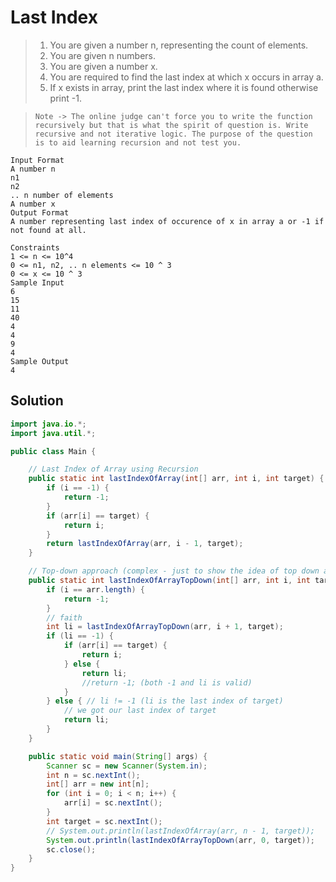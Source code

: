 # Last Index

> 1. You are given a number n, representing the count of elements.
> 2. You are given n numbers.
> 3. You are given a number x.
> 4. You are required to find the last index at which x occurs in array a.
> 5. If x exists in array, print the last index where it is found otherwise print -1.

> `Note -> The online judge can't force you to write the function recursively but that is what the spirit of question is. Write recursive and not iterative logic. The purpose of the question is to aid learning recursion and not test you.`

```
Input Format
A number n
n1
n2
.. n number of elements
A number x
Output Format
A number representing last index of occurence of x in array a or -1 if not found at all.

Constraints
1 <= n <= 10^4
0 <= n1, n2, .. n elements <= 10 ^ 3
0 <= x <= 10 ^ 3
Sample Input
6
15
11
40
4
4
9
4
Sample Output
4
```

## Solution

```java
import java.io.*;
import java.util.*;

public class Main {

    // Last Index of Array using Recursion
    public static int lastIndexOfArray(int[] arr, int i, int target) {
        if (i == -1) {
            return -1;
        }
        if (arr[i] == target) {
            return i;
        }
        return lastIndexOfArray(arr, i - 1, target);
    }

    // Top-down approach (complex - just to show the idea of top down approach)
    public static int lastIndexOfArrayTopDown(int[] arr, int i, int target) {
        if (i == arr.length) {
            return -1;
        }
        // faith
        int li = lastIndexOfArrayTopDown(arr, i + 1, target);
        if (li == -1) {
            if (arr[i] == target) {
                return i;
            } else {
                return li;
                //return -1; (both -1 and li is valid)
            }
        } else { // li != -1 (li is the last index of target)
            // we got our last index of target
            return li;
        }
    }

    public static void main(String[] args) {
        Scanner sc = new Scanner(System.in);
        int n = sc.nextInt();
        int[] arr = new int[n];
        for (int i = 0; i < n; i++) {
            arr[i] = sc.nextInt();
        }
        int target = sc.nextInt();
        // System.out.println(lastIndexOfArray(arr, n - 1, target));
        System.out.println(lastIndexOfArrayTopDown(arr, 0, target));
        sc.close();
    }
}
```

